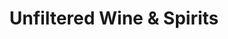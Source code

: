 ---
title: "Unfiltered Wine & Spirits"
url: /woodstock/unfiltered-wine-and-spirits/
shop: alcohol
---
